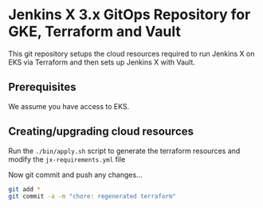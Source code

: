 # Jenkins X 3.x GitOps Repository for GKE, Terraform and Vault

This git repository setups the cloud resources required to run Jenkins X on EKS via Terraform and then sets up Jenkins X with Vault.

## Prerequisites

We assume you have access to EKS.

## Creating/upgrading cloud resources

Run the `./bin/apply.sh` script to generate the terraform resources and modify the `jx-requirements.yml` file

Now git commit and push any changes...

```bash 
git add *
git commit -a -m "chore: regenerated terraform"
```

